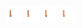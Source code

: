 ![human med left arms-2](../share/lair/human_med_left_arms/human_med_left_arms-2.png)
![human med left arms-4](../share/lair/human_med_left_arms/human_med_left_arms-4.png)
![human med left arms-3](../share/lair/human_med_left_arms/human_med_left_arms-3.png)
![human med left arms-1](../share/lair/human_med_left_arms/human_med_left_arms-1.png)
